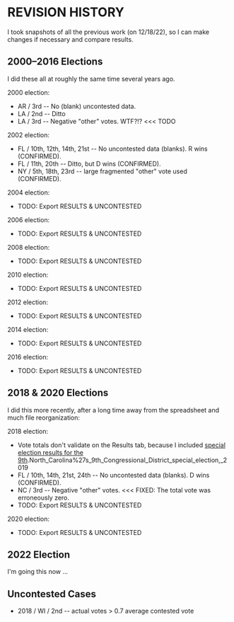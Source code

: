 # REVISION HISTORY

I took snapshots of all the previous work (on 12/18/22), so I can make changes if necessary and compare results.

## 2000–2016 Elections

I did these all at roughly the same time several years ago.
 
2000 election:
- AR / 3rd -- No (blank) uncontested data. 
- LA / 2nd -- Ditto
- LA / 3rd -- Negative "other" votes. WTF?!? <<< TODO

2002 election:
- FL / 10th, 12th, 14th, 21st -- No uncontested data (blanks). R wins (CONFIRMED).
- FL / 11th, 20th -- Ditto, but D wins (CONFIRMED).
- NY / 5th, 18th, 23rd -- large fragmented "other" vote used (CONFIRMED).

2004 election:
- TODO: Export RESULTS & UNCONTESTED

2006 election:
- TODO: Export RESULTS & UNCONTESTED

2008 election:
- TODO: Export RESULTS & UNCONTESTED

2010 election:
- TODO: Export RESULTS & UNCONTESTED

2012 election:
- TODO: Export RESULTS & UNCONTESTED

2014 election:
- TODO: Export RESULTS & UNCONTESTED

2016 election:
- TODO: Export RESULTS & UNCONTESTED

## 2018 & 2020 Elections

I did this more recently, after a long time away from the spreadsheet and much file reorganization:

2018 election:
- Vote totals don't validate on the Results tab, because I included [special election results for the 9th](https://ballotpedia.org/).North_Carolina%27s_9th_Congressional_District_special_election,_2019
- FL / 10th, 14th, 21st, 24th -- No uncontested data (blanks). D wins (CONFIRMED).
- NC / 3rd -- Negative "other" votes. <<< FIXED: The total vote was erroneously zero.
- TODO: Export RESULTS & UNCONTESTED

2020 election:
- TODO: Export RESULTS & UNCONTESTED

## 2022 Election

I'm going this now ...

## Uncontested Cases

- 2018 / WI / 2nd -- actual votes > 0.7 average contested vote

